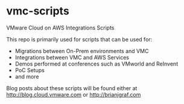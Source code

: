 # vmc-scripts
VMware Cloud on AWS Integrations Scripts

This repo is primarily used for scripts that can be used for:
* Migrations between On-Prem environments and VMC
* Integrations between VMC and AWS Services
* Demos performed at conferences such as VMworld and ReInvent
* PoC Setups
* and more

Blog posts about these scripts will be found either at http://blog.cloud.vmware.com or http://brianjgraf.com
